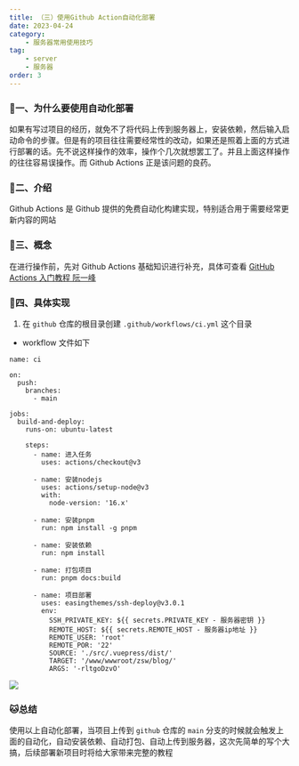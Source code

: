 ```yaml
---
title: （三）使用Github Action自动化部署
date: 2023-04-24
category:
    - 服务器常用使用技巧
tag:
    - server
    - 服务器
order: 3
---
```


### 🎷一、为什么要使用自动化部署
如果有写过项目的经历，就免不了将代码上传到服务器上，安装依赖，然后输入启动命令的步骤。但是有的项目往往需要经常性的改动，如果还是照着上面的方式进行部署的话。先不说这样操作的效率，操作个几次就想罢工了。并且上面这样操作的往往容易误操作。而 Github Actions 正是该问题的良药。


### 🎺二、介绍
Github Actions 是 Github 提供的免费自动化构建实现，特别适合用于需要经常更新内容的网站

### 📀三、概念
在进行操作前，先对 Github Actions 基础知识进行补充，具体可查看 [GitHub Actions 入门教程 阮一峰](https://www.ruanyifeng.com/blog/2019/09/getting-started-with-github-actions.html)

### 🦊四、具体实现
1. 在 `github` 仓库的根目录创建 `.github/workflows/ci.yml` 这个目录

- workflow 文件如下
```ssh
name: ci

on:
  push:
    branches:
      - main

jobs:
  build-and-deploy:
    runs-on: ubuntu-latest

    steps:
      - name: 进入任务
        uses: actions/checkout@v3

      - name: 安装nodejs
        uses: actions/setup-node@v3
        with:
          node-version: '16.x'
        
      - name: 安装pnpm
        run: npm install -g pnpm
        
      - name: 安装依赖
        run: npm install
        
      - name: 打包项目
        run: pnpm docs:build
        
      - name: 项目部署
        uses: easingthemes/ssh-deploy@v3.0.1
        env:
          SSH_PRIVATE_KEY: ${{ secrets.PRIVATE_KEY - 服务器密钥 }}
          REMOTE_HOST: ${{ secrets.REMOTE_HOST - 服务器ip地址 }}
          REMOTE_USER: 'root'
          REMOTE_POR: '22'
          SOURCE: './src/.vuepress/dist/'
          TARGET: '/www/wwwroot/zsw/blog/'
          ARGS: '-rltgoDzvO'

```

![](https://image.zswei.xyz/img/202304241527498.png)

### 🐱总结
使用以上自动化部署，当项目上传到 `github` 仓库的 `main` 分支的时候就会触发上面的自动化，自动安装依赖、自动打包、自动上传到服务器，这次先简单的写个大搞，后续部署新项目时将给大家带来完整的教程